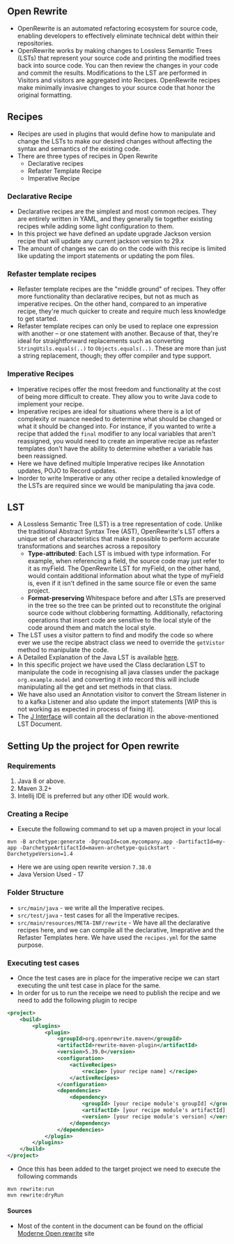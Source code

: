 ## Open Rewrite
* OpenRewrite is an automated refactoring ecosystem for source code, enabling developers to effectively eliminate technical debt within their repositories.
* OpenRewrite works by making changes to Lossless Semantic Trees (LSTs) that represent your source code and printing the modified trees back into source code. You can then review the changes in your code and commit the results. Modifications to the LST are performed in Visitors and visitors are aggregated into Recipes. OpenRewrite recipes make minimally invasive changes to your source code that honor the original formatting.

## Recipes
* Recipes are used in plugins that would define how to manipulate and change the LSTs to make our desired changes without affecting the syntax and semantics of the existing code.
* There are three types of recipes in Open Rewrite
  * Declarative recipes
  * Refaster Template Recipe
  * Imperative Recipe

### Declarative Recipe
* Declarative recipes are the simplest and most common recipes. They are entirely written in YAML, and they generally tie together existing recipes while adding some light configuration to them.
* In this project we have defined an update upgrade Jackson version recipe that will update any current jackson version to 29.x
* The amount of changes we can do on the code with this recipe is limited like updating the import statements or updating the pom files.

### Refaster template recipes
* Refaster template recipes are the "middle ground" of recipes. They offer more functionality than declarative recipes, but not as much as imperative recipes. On the other hand, compared to an imperative recipe, they're much quicker to create and require much less knowledge to get started.
* Refaster template recipes can only be used to replace one expression with another – or one statement with another. Because of that, they're ideal for straightforward replacements such as converting ``StringUtils.equals(..)`` to ``Objects.equals(..)``. These are more than just a string replacement, though; they offer compiler and type support.

### Imperative Recipes
* Imperative recipes offer the most freedom and functionality at the cost of being more difficult to create. They allow you to write Java code to implement your recipe.
* Imperative recipes are ideal for situations where there is a lot of complexity or nuance needed to determine what should be changed or what it should be changed into. For instance, if you wanted to write a recipe that added the ``final`` modifier to any local variables that aren't reassigned, you would need to create an imperative recipe as refaster templates don't have the ability to determine whether a variable has been reassigned.
* Here we have defined multiple Imperative recipes like Annotation updates, POJO to Record updates.
* Inorder to write Imperative or any other recipe a detailed knowledge of the LSTs are required since we would be manipulating tha java code.

## LST
* A Lossless Semantic Tree (LST) is a tree representation of code. Unlike the traditional Abstract Syntax Tree (AST), OpenRewrite's LST offers a unique set of characteristics that make it possible to perform accurate transformations and searches across a repository
  * **Type-attributed**: Each LST is imbued with type information. For example, when referencing a field, the source code may just refer to it as myField. The OpenRewrite LST for myField, on the other hand, would contain additional information about what the type of myField is, even if it isn't defined in the same source file or even the same project.
  * **Format-preserving** Whitespace before and after LSTs are preserved in the tree so the tree can be printed out to reconstitute the original source code without clobbering formatting. Additionally, refactoring operations that insert code are sensitive to the local style of the code around them and match the local style.
* The LST uses a visitor pattern to find and modify the code so where ever we use the recipe abstract class we need to override the `getVistor` method to manipulate the code. 
* A Detailed Explanation of the Java LST is available [here](https://docs.openrewrite.org/concepts-explanations/lst-examples).
* In this specific project we have used the Class declaration LST to manipulate the code in recognising all java classes under the package ``org.example.model`` and converting it into record this will include manipulating all the get and set methods in that class.
* We have also used an Annotation visitor to convert the Stream listener in to a kafka Listener and also update the import statements [WIP this is not working as expected in process of fixing it].
* The [J Interface](https://javadoc.io/static/org.openrewrite/rewrite-java/7.36.1/org/openrewrite/java/tree/J.html) will contain all the declaration in the above-mentioned LST Document.

## Setting Up the project for Open rewrite
### Requirements
1. Java 8 or above.
2. Maven 3.2+
3. Intellij IDE is preferred but any other IDE would work.

### Creating a Recipe
* Execute the following command to set up a maven project in your local
```shell
mvn -B archetype:generate -DgroupId=com.mycompany.app -DartifactId=my-app -DarchetypeArtifactId=maven-archetype-quickstart -DarchetypeVersion=1.4
```
* Here we are using open rewrite version ``7.38.0``
* Java Version Used - 17

### Folder Structure
* ``src/main/java`` - we write all the Imperative recipes.
* ``src/test/java`` - test cases for all the Imperative recipes.
* ``src/main/resources/META-INF/rewrite`` - We have all the declarative recipes here, and we can compile all the declarative, Imeprative and the Refaster Templates here. We have used the ``recipes.yml`` for the same purpose.

### Executing test cases
* Once the test cases are in place for the imperative recipe we can start executing the unit test case in place for the same.
* In order for us to run the receipe we need to publish the recipe and we need to add the following plugin to recipe
```xml
<project>
    <build>
        <plugins>
            <plugin>
                <groupId>org.openrewrite.maven</groupId>
                <artifactId>rewrite-maven-plugin</artifactId>
                <version>5.39.0</version>
                <configuration>
                    <activeRecipes>
                        <recipe> [your recipe name] </recipe>
                    </activeRecipes>
                </configuration>
                <dependencies>
                    <dependency>
                        <groupId> [your recipe module's groupId] </groupId>
                        <artifactId> [your recipe module's artifactId] </artifactId>
                        <version> [your recipe module's version] </version>
                    </dependency>
                </dependencies>
            </plugin>
        </plugins>
    </build>
</project>
```
* Once this has been added to the target project we need to execute the following commands
```shell
mvn rewrite:run
mvn rewrite:dryRun
```

#### Sources
* Most of the content in the document can be found on the official [Moderne Open rewrite](https://docs.openrewrite.org/) site
